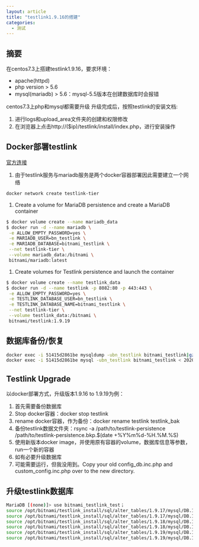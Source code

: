 ```yaml
---
layout: article
title: "testlink1.9.16的搭建"
categories:
  - 测试
---
```

## 摘要

在centos7.3上搭建testlink1.9.16，要求环境：

- apache(httpd)
- php version > 5.6
- mysql(mariadb) > 5.6：mysql-5.5版本在创建数据库时会报错  

centos7.3上php和mysql都需要升级
升级完成后，按照testlink的安装文档:

1. 进行logs和upload_area文件夹的创建和权限修改
2. 在浏览器上点击http://($ip)/testlink/install/index.php，进行安装操作



## Docker部署testlink

[官方连接](https://hub.docker.com/r/bitnami/testlink/)

1. 由于testlink服务与mariadb服务是两个docker容器部署因此需要建立一个网络

```bash
docker network create testlink-tier
```

1. Create a volume for MariaDB persistence and create a MariaDB container

```bash
$ docker volume create --name mariadb_data
$ docker run -d --name mariadb \
 -e ALLOW_EMPTY_PASSWORD=yes \
 -e MARIADB_USER=bn_testlink \
 -e MARIADB_DATABASE=bitnami_testlink \
 --net testlink-tier \
 --volume mariadb_data:/bitnami \
 bitnami/mariadb:latest
```

1. Create volumes for Testlink persistence and launch the container

```bash
$ docker volume create --name testlink_data
$ docker run -d --name testlink -p 8082:80 -p 443:443 \
 -e ALLOW_EMPTY_PASSWORD=yes \
 -e TESTLINK_DATABASE_USER=bn_testlink \
 -e TESTLINK_DATABASE_NAME=bitnami_testlink \
 --net testlink-tier \
 --volume testlink_data:/bitnami \
 bitnami/testlink:1.9.19
```

## 数据库备份/恢复

```bash
docker exec -i 51415d2861be mysqldump -ubn_testlink bitnami_testlink|gzip > /opt/DATA/tlbackup/$the_date'-tlbk.sql.gz'
docker exec -i 51415d2861be mysql -ubn_testlink bitnami_testlink < 2020-02-13-tlbk.sql
```

## Testlink Upgrade

以docker部署方式，升级版本1.9.16 to 1.9.19为例：

1. 首先需要备份数据库
2. Stop docker容器：docker stop testlink
3. rename docker容器，作为备份：docker rename testlink testlink_bak
4. 备份testlink数据文件夹：rsync -a /path/to/testlink-persistence /path/to/testlink-persistence.bkp.$(date +%Y%m%d-%H.%M.%S)
5. 使用新版本docker image，并使用原有容器的volume，数据库信息等参数，run一个新的容器
6. 如有必要升级数据库
7. 可能需要运行，但我没用到。Copy your old config_db.inc.php and custom_config.inc.php over to the new directory.

## 升级testlink数据库

```bash
MariaDB [(none)]> use bitnami_testlink_test；
source /opt/bitnami/testlink_install/sql/alter_tables/1.9.17/mysql/DB.1.9.17/step1/db_schema_update.sql
source /opt/bitnami/testlink_install/sql/alter_tables/1.9.17/mysql/DB.1.9.17/stepZ/z_final_step.sql
source /opt/bitnami/testlink_install/sql/alter_tables/1.9.18/mysql/DB.1.9.18/step1/db_schema_update.sql
source /opt/bitnami/testlink_install/sql/alter_tables/1.9.18/mysql/DB.1.9.18/stepZ/z_final_step.sql
source /opt/bitnami/testlink_install/sql/alter_tables/1.9.19/mysql/DB.1.9.19/step1/db_schema_update.sql
source /opt/bitnami/testlink_install/sql/alter_tables/1.9.19/mysql/DB.1.9.19/stepZ/z_final_step.sql

```
